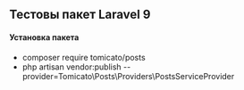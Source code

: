 ## Тестовы пакет Laravel 9
#### Установка пакета
- composer require tomicato/posts
- php artisan vendor:publish --provider=Tomicato\Posts\Providers\PostsServiceProvider
